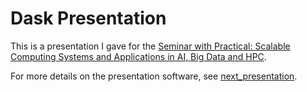 # Dask Presentation


This is a presentation I gave for the [Seminar with Practical: Scalable Computing Systems and Applications in AI, Big Data and HPC](https://hps.vi4io.org/teaching/autumn_term_2022/scap).

For more details on the presentation software, see [next_presentation](https://github.com/semohr/next_presentation).

